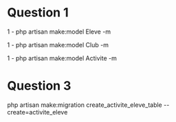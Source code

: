 # Question 1

<p>1 - php artisan make:model Eleve -m</p>
<p>1 - php artisan make:model Club -m</p>
<p>1 - php artisan make:model Activite -m</p>

# Question 3

<p>php artisan make:migration create_activite_eleve_table --create=activite_eleve</p>

